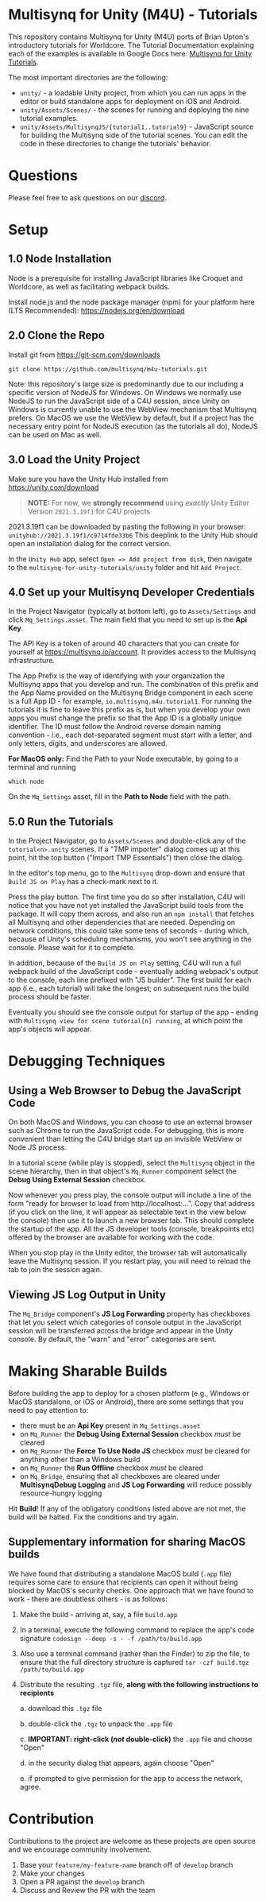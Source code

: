 # Multisynq for Unity (M4U) - Tutorials

This repository contains Multisynq for Unity (M4U) ports of Brian Upton's introductory tutorials for Worldcore. The Tutorial Documentation explaining each of the examples is available in Google Docs here: [Multisynq for Unity Tutorials](https://docs.google.com/document/d/1XXBRe3H6pRdbKw7pfVStnIfaOzQd3d1A7DseA7kEobI/edit?usp=sharing).

The most important directories are the following:
* `unity/` - a loadable Unity project, from which you can run apps in the editor or build standalone apps for deployment on iOS and Android.
* `unity/Assets/Scenes/` - the scenes for running and deploying the nine tutorial examples.
* `unity/Assets/MultisynqJS/{tutorial1..tutorial9}` - JavaScript source for building the Multisynq side of the tutorial scenes.  You can edit the code in these directories to change the tutorials' behavior.

# Questions
Please feel free to ask questions on our [discord](https://multisynq.io/discord).

# Setup

## 1.0 Node Installation
Node is a prerequisite for installing JavaScript libraries like Croquet and Worldcore, as well as facilitating webpack builds.

Install node.js and the node package manager (npm) for your platform here (LTS Recommended): https://nodejs.org/en/download


## 2.0 Clone the Repo
Install git from https://git-scm.com/downloads

```
git clone https://github.com/multisynq/m4u-tutorials.git
```

Note: this repository's large size is predominantly due to our including a specific version of NodeJS for Windows.  On Windows we normally use NodeJS to run the JavaScript side of a C4U session, since Unity on Windows is currently unable to use the WebView mechanism that Multisynq prefers.  On MacOS we use the WebView by default, but if a project has the necessary entry point for NodeJS execution (as the tutorials all do), NodeJS can be used on Mac as well.

## 3.0 Load the Unity Project
Make sure you have the Unity Hub installed from
https://unity.com/download

 > **NOTE:** For now, we **strongly recommend** using _exactly_ Unity Editor Version `2021.3.19f1` for C4U projects

2021.3.19f1 can be downloaded by pasting the following in your browser: `unityhub://2021.3.19f1/c9714fde33b6`  This deeplink to the Unity Hub should open an installation dialog for the correct version.

In the `Unity Hub` app, select `Open => Add project from disk`, then navigate to the `multisynq-for-unity-tutorials/unity` folder and hit `Add Project`.

## 4.0 Set up your Multisynq Developer Credentials

In the Project Navigator (typically at bottom left), go to `Assets/Settings` and click `Mq_Settings.asset`.  The main field that you need to set up is the **Api Key**.

The API Key is a token of around 40 characters that you can create for yourself at https://multisynq.io/account.  It provides access to the Multisynq infrastructure.

The App Prefix is the way of identifying with your organization the Multisynq apps that you develop and run.  The combination of this prefix and the App Name provided on the Multisynq Bridge component in each scene is a full App ID - for example, `io.multisynq.m4u.tutorial1`.  For running the tutorials it is fine to leave this prefix as is, but when you develop your own apps you must change the prefix so that the App ID is a globally unique identifier.  The ID must follow the Android reverse domain naming convention - i.e., each dot-separated segment must start with a letter, and only letters, digits, and underscores are allowed.

**For MacOS only:** Find the Path to your Node executable, by going to a terminal and running
```
which node
```
On the `Mq_Settings` asset, fill in the **Path to Node** field with the path.



## 5.0 Run the Tutorials
In the Project Navigator, go to `Assets/Scenes` and double-click any of the `tutorial<n>.unity` scenes.  If a "TMP importer" dialog comes up at this point, hit the top button ("Import TMP Essentials") then close the dialog.

In the editor's top menu, go to the `Multisynq` drop-down and ensure that `Build JS on Play` has a check-mark next to it.

Press the play button.  The first time you do so after installation, C4U will notice that you have not yet installed the JavaScript build tools from the package.  It will copy them across, and also run an `npm install` that fetches all Multisynq and other dependencies that are needed.  Depending on network conditions, this could take some tens of seconds - during which, because of Unity's scheduling mechanisms, you won't see anything in the console.  Please wait for it to complete.

In addition, because of the `Build JS on Play` setting, C4U will run a full webpack build of the JavaScript code - eventually adding webpack's output to the console, each line prefixed with "JS builder".  The first build for each app (i.e., each tutorial) will take the longest; on subsequent runs the build process should be faster.

Eventually you should see the console output for startup of the app - ending with `Multisynq view for scene tutorial[n] running`, at which point the app's objects will appear.

# Debugging Techniques
## Using a Web Browser to Debug the JavaScript Code

On both MacOS and Windows, you can choose to use an external browser such as Chrome to run the JavaScript code.  For debugging, this is more convenient than letting the C4U bridge start up an invisible WebView or Node JS process.

In a tutorial scene (while play is stopped), select the `Multisynq` object in the scene hierarchy, then in that object's `Mq_Runner` component select the **Debug Using External Session** checkbox.

Now whenever you press play, the console output will include a line of the form "ready for browser to load from http://localhost:...".  Copy that address (if you click on the line, it will appear as selectable text in the view below the console) then use it to launch a new browser tab.  This should complete the startup of the app. All the JS developer tools (console, breakpoints etc) offered by the browser are available for working with the code.

When you stop play in the Unity editor, the browser tab will automatically leave the Multisynq session.  If you restart play, you will need to reload the tab to join the session again.

## Viewing JS Log Output in Unity
The `Mq_Bridge` component's **JS Log Forwarding** property has checkboxes that let you select which categories of console output in the JavaScript session will be transferred across the bridge and appear in the Unity console.  By default, the "warn" and "error" categories are sent.

# Making Sharable Builds
Before building the app to deploy for a chosen platform (e.g., Windows or MacOS standalone, or iOS or Android), there are some settings that you need to pay attention to:

* there must be an **Api Key** present in `Mq_Settings.asset`
* on `Mq_Runner` the **Debug Using External Session** checkbox _must_ be cleared
* on `Mq_Runner` the **Force To Use Node JS** checkbox _must_ be cleared for anything other than a Windows build
* on `Mq_Runner` the **Run Offline** checkbox _must_ be cleared
* on `Mq_Bridge`, ensuring that all checkboxes are cleared under **MultisynqDebug Logging** and **JS Log Forwarding** will reduce possibly resource-hungry logging

Hit **Build**!  If any of the obligatory conditions listed above are not met, the build will be halted.  Fix the conditions and try again.

## Supplementary information for sharing MacOS builds

We have found that distributing a standalone MacOS build (`.app` file) requires some care to ensure that recipients can open it without being blocked by MacOS's security checks. One approach that we have found to work - there are doubtless others - is as follows:

1. Make the build - arriving at, say, a file `build.app`
2. In a terminal, execute the following command to replace the app's code signature
    `codesign --deep -s - -f /path/to/build.app`
3. Also use a terminal command (rather than the Finder) to zip the file, to ensure that the full directory structure is captured
    `tar -czf build.tgz /path/to/build.app`
4. Distribute the resulting `.tgz` file, **along with the following instructions to recipients**

    a. download this `.tgz` file

    b. double-click the `.tgz` to unpack the `.app` file

    c. **IMPORTANT: right-click (_not_ double-click)** the `.app` file and choose "Open"

    d. in the security dialog that appears, again choose "Open"

    e. if prompted to give permission for the app to access the network, agree.


# Contribution
Contributions to the project are welcome as these projects are open source and we encourage community involvement.

1. Base your `feature/my-feature-name` branch off of `develop` branch
2. Make your changes
3. Open a PR against the `develop` branch
4. Discuss and Review the PR with the team
